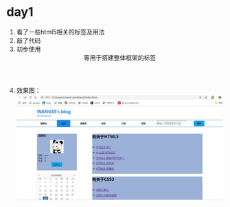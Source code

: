 # day1
1. 看了一些html5相关的标签及用法
2. 敲了代码
3. 初步使用<header><nav><footer>等用于搭建整体框架的标签
4. 效果图：
![avatar](images/screenshot1.jpg)
